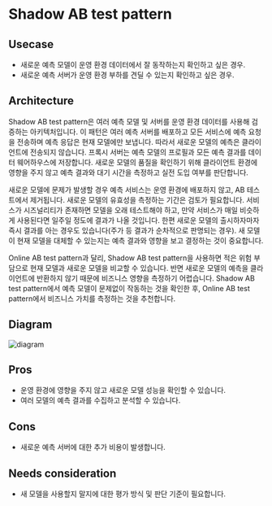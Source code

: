 # Shadow AB test pattern

## Usecase
- 새로운 예측 모델이 운영 환경 데이터에서 잘 동작하는지 확인하고 싶은 경우.
- 새로운 예측 서버가 운영 환경 부하를 견딜 수 있는지 확인하고 싶은 경우.


## Architecture
Shadow AB test pattern은 여러 예측 모델 및 서버를 운영 환경 데이터를 사용해 검증하는 아키텍처입니다. 이 패턴은 여러 예측 서버를 배포하고 모든 서비스에 예측 요청을 전송하며 예측 응답은 현재 모델에만 보냅니다. 따라서 새로운 모델의 예측은 클라이언트에 전송되지 않습니다. 프록시 서버는 예측 모델의 프로필과 모든 예측 결과를 데이터 웨어하우스에 저장합니다. 새로운 모델의 품질을 확인하기 위해 클라이언트 환경에 영향을 주지 않고 예측 결과와 대기 시간을 측정하고 실전 도입 여부를 판단합니다. <br>

새로운 모델에 문제가 발생할 경우 예측 서비스는 운영 환경에 배포하지 않고, AB 테스트에서 제거됩니다. 새로운 모델의 유효성을 측정하는 기간은 검토가 필요합니다. 서비스가 시즈널리티가 존재하면 모델을 오래 테스트해야 하고, 만약 서비스가 매일 비슷하게 사용된다면 일주일 정도에 결과가 나올 것입니다. 한편 새로운 모델의 출시하자마자 즉시 결과를 아는 경우도 있습니다(주가 등 결과가 순차적으로 판명되는 경우). 새 모델이 현재 모델을 대체할 수 있는지는 예측 결과와 영향을 보고 결정하는 것이 중요합니다. <br>

Online AB test pattern과 달리, Shadow AB test pattern을 사용하면 적은 위험 부담으로 현재 모델과 새로운 모델을 비교할 수 있습니다. 반면 새로운 모델의 예측을 클라이언트에 반환하지 않기 때문에 비즈니스 영향을 측정하기 어렵습니다. Shadow AB test pattern에서 예측 모델이 문제없이 작동하는 것을 확인한 후, Online AB test pattern에서 비즈니스 가치를 측정하는 것을 추천합니다.



## Diagram
![diagram](diagram.png)


## Pros
- 운영 환경에 영향을 주지 않고 새로운 모델 성능을 확인할 수 있습니다.
- 여러 모델의 예측 결과를 수집하고 분석할 수 있습니다.

## Cons
- 새로운 예측 서버에 대한 추가 비용이 발생합니다.

## Needs consideration
- 새 모델을 사용할지 말지에 대한 평가 방식 및 판단 기준이 필요합니다.
